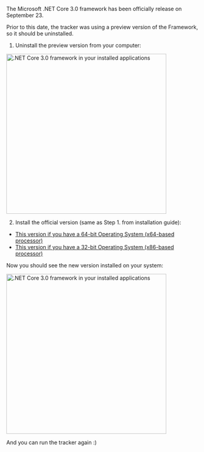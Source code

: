The Microsoft .NET Core 3.0 framework has been officially release on September 23.

Prior to this date, the tracker was using a preview version of the Framework, so it should be uninstalled.

1. Uninstall the preview version from your computer:

<img src="https://i.imgur.com/dDvit1A.png" width="420" alt=".NET Core 3.0 framework in your installed applications">

2. Install the official version (same as Step 1. from installation guide):

- [This version if you have a 64-bit Operating System (x64-based processor)](https://dotnet.microsoft.com/download/thank-you/dotnet-sdk-3.0.100-windows-x64-installer)
- [This version if you have a 32-bit Operating System (x86-based processor)](https://dotnet.microsoft.com/download/thank-you/dotnet-sdk-3.0.100-windows-x86-installer)

Now you should see the new version installed on your system:

<img src="https://i.imgur.com/tkQv2TZ.png" width="420" alt=".NET Core 3.0 framework in your installed applications">

And you can run the tracker again :)
